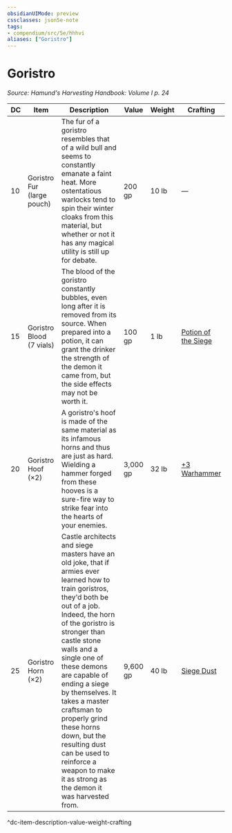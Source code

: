 ```yaml
---
obsidianUIMode: preview
cssclasses: json5e-note
tags:
- compendium/src/5e/hhhvi
aliases: ["Goristro"]
---
```

# Goristro
*Source: Hamund's Harvesting Handbook: Volume I p. 24* 

| DC | Item | Description | Value | Weight | Crafting |
|----|------|-------------|-------|--------|----------|
| 10 | Goristro Fur (large pouch) | The fur of a goristro resembles that of a wild bull and seems to constantly emanate a faint heat. More ostentatious warlocks tend to spin their winter cloaks from this material, but whether or not it has any magical utility is still up for debate. | 200 gp | 10 lb | — |
| 15 | Goristro Blood (7 vials) | The blood of the goristro constantly bubbles, even long after it is removed from its source. When prepared into a potion, it can grant the drinker the strength of the demon it came from, but the side effects may not be worth it. | 100 gp | 1 lb | [Potion of the Siege](compendium/items/potion-of-the-siege-hhhvi.md) |
| 20 | Goristro Hoof (×2) | A goristro's hoof is made of the same material as its infamous horns and thus are just as hard. Wielding a hammer forged from these hooves is a sure-fire way to strike fear into the hearts of your enemies. | 3,000 gp | 32 lb | [+3 Warhammer](compendium/items/3-weapon.md) |
| 25 | Goristro Horn (×2) | Castle architects and siege masters have an old joke, that if armies ever learned how to train goristros, they'd both be out of a job. Indeed, the horn of the goristro is stronger than castle stone walls and a single one of these demons are capable of ending a siege by themselves. It takes a master craftsman to properly grind these horns down, but the resulting dust can be used to reinforce a weapon to make it as strong as the demon it was harvested from. | 9,600 gp | 40 lb | [Siege Dust](compendium/items/siege-dust-hhhvi.md) |
^dc-item-description-value-weight-crafting